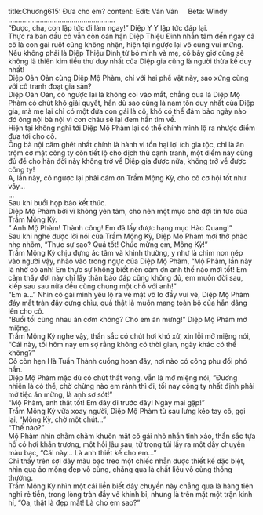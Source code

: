 title:Chương615: Đưa cho em?
content:
Edit: Vân Vân     Beta: Windy<br>………………………………………………<br>“Được, cha, con lập tức đi làm ngay!” Diệp Y Y lập tức đáp lại.<br>Thực ra ban đầu cô vẫn còn oán hận Diệp Thiệu Đình nhẫn tâm đến ngay cả cô là con gái ruột cũng không nhận, hiện tại ngược lại vô cùng vui mừng.<br>Nếu không phải là Diệp Thiệu Đình từ bỏ mình và mẹ, cô bây giờ cũng sẽ không là thiên kim tiểu thư duy nhất của Diệp gia cũng là người thừa kế duy nhất!<br>Diệp Oản Oản cùng Diệp Mộ Phàm, chỉ với hai phế vật này, sao xứng cùng với cô tranh đoạt gia sản?<br>Diệp Oản Oản, cô ngược lại là không coi vào mắt, chẳng qua là Diệp Mộ Phàm có chút khó giải quyết, hắn dù sao cũng là nam tôn duy nhất của Diệp gia, mà mẹ lại chỉ có một đứa con gái là cô, khó có thể đảm bảo ngày nào đó ông nội bà nội vì con cháu sẽ lại đem hắn tìm về.<br>Hiện tại không nghĩ tới Diệp Mộ Phàm lại có thể chính mình lộ ra nhược điểm đưa tới cho cô.<br>Ông bà nội căm ghét nhất chính là hành vi tổn hại lợi ích gia tộc, chỉ là ăn trộm cơ mật công ty còn tiết lộ cho địch thủ cạnh tranh, một điểm này cũng đủ để cho hắn đời này không trở về Diệp gia được nữa, không trở về được công ty!<br>A, lần này, cô ngược lại phải cám ơn Trầm Mộng Kỳ, cho cô cơ hội tốt như vậy…<br>…<br>Sau khi buổi họp báo kết thúc.<br>Diệp Mộ Phàm bởi vì không yên tâm, cho nên một mực chờ đợi tin tức của Trầm Mộng Kỳ.<br>” Anh Mộ Phàm! Thành công! Em đã lấy được hạng mục Hào Quang!”<br>Sau khi nghe được lời nói của Trầm Mộng Kỳ, Diệp Mộ Phàm mới thở phào nhẹ nhõm, “Thực sự sao? Quá tốt! Chúc mừng em, Mộng Kỳ!”<br>Trầm Mộng Kỳ chịu đựng ác tâm và khinh thường, y như là chim non nép vào người vậy, nhào vào trong ngực của Diệp Mộ Phàm, “Mộ Phàm, lần này là nhờ có anh! Em thực sự không biết nên cảm ơn anh thế nào mới tốt! Em cảm thấy đời này chỉ lấy thân báo đáp cũng không đủ, em muốn đời sau, kiếp sau sau nữa đều cùng chung một chỗ với anh!”<br>“Em a…” Nhìn cô gái mình yêu lộ ra vẻ mặt vô lo đầy vui vẻ, Diệp Mộ Phàm đáy mắt tràn đầy cưng chìu, quả thật là muốn mang toàn bộ của hắn dâng lên cho cô.<br>“Buổi tối cùng nhau ăn cơm không? Cho em ăn mừng!” Diệp Mộ Phàm mở miệng.<br>Trầm Mộng Kỳ nghe vậy, thần sắc có chút hơi khó xử, xin lỗi mở miệng nói, “Cái này, tối hôm nay em sợ rằng không có thời gian, ngày khác có thể không?”<br>Cô còn hẹn Hà Tuấn Thành cuồng hoan đây, nơi nào có công phu đối phó hắn.<br>Diệp Mộ Phàm mặc dù có chút thất vọng, vẫn là mở miệng nói, “Đương nhiên là có thể, chờ chừng nào em rảnh thì đi, tối nay công ty nhất định phải mở tiệc ăn mừng, là anh sơ sót!”<br>“Mộ Phàm, anh thật tốt! Em đây đi trước đây! Ngày mai gặp!”<br>Trầm Mộng Kỳ vừa xoay người, Diệp Mộ Phàm từ sau lưng kéo tay cô, gọi lại, “Mộng Kỳ, chờ một chút…”<br>“Thế nào?”<br>Mộ Phàm nhìn chằm chằm khuôn mặt cô gái nhỏ nhắn tinh xảo, thần sắc tựa hồ có hơi khẩn trương, một hồi lâu sau, từ trong túi lấy ra một dây chuyền màu bạc, “Cái này… Là anh thiết kế cho em…”<br>Chỉ thấy trên sợi dây màu bạc treo một chiếc nhẫn được thiết kế đặc biệt, nhìn qua ảo mộng đẹp vô cùng, chẳng qua là chất liệu vô cùng thông thường.<br>Trầm Mộng Kỳ nhìn một cái liền biết dây chuyền này chẳng qua là hàng tiện nghi rẻ tiền, trong lòng tràn đầy vẻ khinh bỉ, nhưng là trên mặt một trận kinh hỉ, “Oa, thật là đẹp mắt! Là cho em sao?”